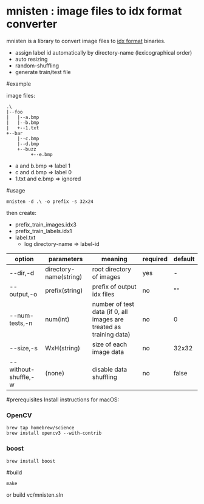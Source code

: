 # mnisten : image files to idx format converter
mnisten is a library to convert image files to [idx format](http://yann.lecun.com/exdb/mnist/) binaries.
- assign label id automatically by directory-name (lexicographical order)
- auto resizing
- random-shuffling
- generate train/test file

#example

image files:
```
.\
|--foo
|   |--a.bmp
|   |--b.bmp
|   +--1.txt
+--bar
    |--c.bmp
    |--d.bmp
    +--buzz
         +--e.bmp
```
- a and b.bmp => label 1
- c and d.bmp => label 0
- 1.txt and e.bmp => ignored

#usage

```
mnisten -d .\ -o prefix -s 32x24
```

then create:
- prefix_train_images.idx3
- prefix_train_labels.idx1
- label.txt
    - log directory-name => label-id

|option|parameters|meaning|required|default|
|---|---|---|---|---|
|--dir,-d|directory-name(string)|root directory of images|yes|-|
|--output,-o|prefix(string)|prefix of output idx files|no|""|
|--num-tests,-n|num(int)|number of test data (if 0, all images are treated as training data)|no|0|
|--size,-s|WxH(string)|size of each image data|no|32x32|
|--without-shuffle,-w|(none)|disable data shuffling|no|false|

#prerequisites
Install instructions for macOS:
### OpenCV

    brew tap homebrew/science
    brew install opencv3 --with-contrib

### boost

    brew install boost

#build
```
make
```
or build vc/mnisten.sln
